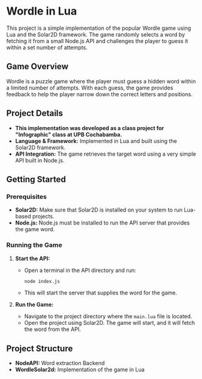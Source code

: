 # Wordle in Lua

This project is a simple implementation of the popular Wordle game using Lua and the Solar2D framework. The game randomly selects a word by fetching it from a small Node.js API and challenges the player to guess it within a set number of attempts.

## Game Overview

Wordle is a puzzle game where the player must guess a hidden word within a limited number of attempts. With each guess, the game provides feedback to help the player narrow down the correct letters and positions.

## Project Details

- **This implementation was developed as a class project for "Infographic" class at UPB Cochabamba.**
- **Language & Framework:** Implemented in Lua and built using the Solar2D framework.
- **API Integration:** The game retrieves the target word using a very simple API built in Node.js.

## Getting Started

### Prerequisites

- **Solar2D:** Make sure that Solar2D is installed on your system to run Lua-based projects.
- **Node.js:** Node.js must be installed to run the API server that provides the game word.

### Running the Game

1. **Start the API:**
   - Open a terminal in the API directory and run:
     ```bash
     node index.js
     ```
   - This will start the server that supplies the word for the game.

2. **Run the Game:**
   - Navigate to the project directory where the `main.lua` file is located.
   - Open the project using Solar2D. The game will start, and it will fetch the word from the API.

## Project Structure

- **NodeAPI:** Word extraction Backend
- **WordleSolar2d:** Implementation of the game in Lua


